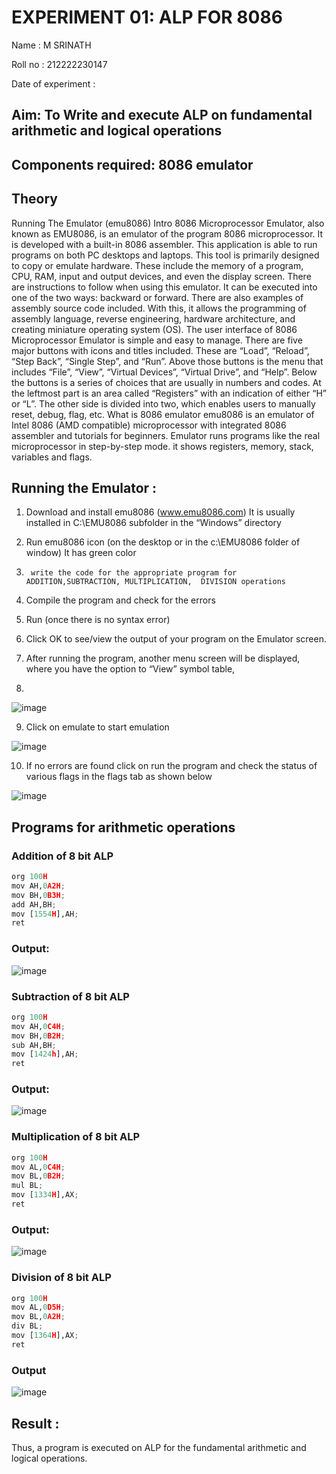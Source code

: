 # EXPERIMENT 01: ALP FOR 8086
Name : M SRINATH

Roll no : 212222230147

Date of experiment :





## Aim: To Write and execute ALP on fundamental arithmetic and logical operations
## Components required: 8086  emulator 
## Theory 
Running The Emulator (emu8086) Intro 8086 Microprocessor Emulator, also known as EMU8086, is an emulator of the program 8086 microprocessor. It is developed with a built-in 8086 assembler. This application is able to run programs on both PC desktops and laptops. This tool is primarily designed to copy or emulate hardware. These include the memory of a program, CPU, RAM, input and output devices, and even the display screen. There are instructions to follow when using this emulator. It can be executed into one of the two ways: backward or forward. There are also examples of assembly source code included. With this, it allows the programming of assembly language, reverse engineering, hardware architecture, and creating miniature operating system (OS). The user interface of 8086 Microprocessor Emulator is simple and easy to manage. There are five major buttons with icons and titles included. These are “Load”, “Reload”, “Step Back”, “Single Step”, and “Run”. Above those buttons is the menu that includes “File”, “View”, “Virtual Devices”, “Virtual Drive”, and “Help”. Below the buttons is a series of choices that are usually in numbers and codes. At the leftmost part is an area called “Registers” with an indication of either “H” or “L”. The other side is divided into two, which enables users to manually reset, debug, flag, etc. What is 8086 emulator emu8086 is an emulator of Intel 8086 (AMD compatible) microprocessor with integrated 8086 assembler and tutorials for beginners. Emulator runs programs like the real microprocessor in step-by-step mode. it shows registers, memory, stack, variables and flags.


 ## Running the Emulator :
1.	Download and install emu8086 (www.emu8086.com) It is usually installed in C:\EMU8086 subfolder in the “Windows” directory
2.	  Run  emu8086 icon (on the desktop or in the c:\EMU8086 folder of window) It has green color 
 
 
3.		write the code for the appropriate program for ADDITION,SUBTRACTION, MULTIPLICATION,  DIVISION operations 

4.	 Compile the program and check for the errors 
5.	Run (once there is no syntax error) 

6.	Click OK to see/view the output of your program on the Emulator screen. 


7.	After running the program, another menu screen will be displayed, where you have the option to “View” symbol table,
8.	 


![image](https://user-images.githubusercontent.com/36288975/189273263-d65baae9-4b8f-4723-afb3-c0ffa4052b04.png)











9.	Click on emulate to start emulation 








![image](https://user-images.githubusercontent.com/36288975/189273273-9bb36ec1-e2e8-4892-8d35-37707332bfdc.png)








10.	If no errors are found click on run the program and check the status of various flags in the flags tab as shown below 






![image](https://user-images.githubusercontent.com/36288975/189273277-113a2a33-4a40-4ff8-95a5-ecd3a1f504fe.png)







## Programs for arithmetic  operations

### Addition  of 8 bit ALP 
```python
org 100H
mov AH,0A2H;
mov BH,0B3H;
add AH,BH;
mov [1554H],AH;
ret
```                                                       



### Output:
![image](https://github.com/Leann4468/EXPERIMENT--01-ALP-FOR-8086/assets/121165979/ec03772c-0272-4448-a558-c5a51c43ca93)



 
### Subtraction of 8 bit ALP

```python
org 100H
mov AH,0C4H;
mov BH,0B2H;
sub AH,BH;
mov [1424h],AH;
ret
```                                                      

### Output: 
![image](https://github.com/Leann4468/EXPERIMENT--01-ALP-FOR-8086/assets/121165979/9174dad0-98fb-424c-b7e8-14dc79002028)




### Multiplication of 8 bit ALP

```python
org 100H
mov AL,0C4H;
mov BL,0B2H;
mul BL;
mov [1334H],AX;
ret
```                                                     

### Output:
![image](https://github.com/Leann4468/EXPERIMENT--01-ALP-FOR-8086/assets/121165979/4a3d8a7e-b034-45fe-ab9c-4b5a42fb1125)




### Division of 8 bit ALP

```python
org 100H
mov AL,0D5H;
mov BL,0A2H;
div BL;
mov [1364H],AX;
ret                                                        
```

### Output  
![image](https://github.com/Leann4468/EXPERIMENT--01-ALP-FOR-8086/assets/121165979/8ffa346a-33d0-4736-bd14-0b89e2cbdc32)



## Result :
Thus, a program is executed on ALP for the fundamental arithmetic and logical operations.
 







